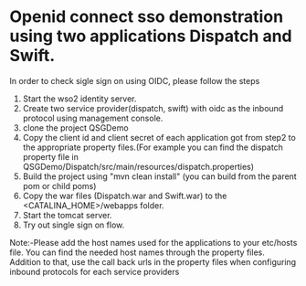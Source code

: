 # Openid connect sso demonstration using two applications Dispatch and Swift.
In order to check sigle sign on using OIDC, please follow the steps

1) Start the wso2 identity server.
2) Create two service provider(dispatch, swift) with oidc as the inbound protocol using management console.
3) clone the project QSGDemo
4) Copy the client id and client secret of each application got from step2 to the appropriate property files.(For example you can find the dispatch property file in QSGDemo/Dispatch/src/main/resources/dispatch.properties)
5) Build the project using "mvn clean install" (you can build from the parent pom or child poms)
6) Copy the war files (Dispatch.war and Swift.war) to the <CATALINA_HOME>/webapps folder.
7) Start the tomcat server.
8) Try out single sign on flow.

Note:-Please add the host names used for the applications to your etc/hosts file. You can find the needed host names through the property files. Addition to that, use the call back urls in the property files when configuring inbound protocols for each service providers

 
